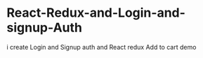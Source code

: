 # React-Redux-and-Login-and-signup-Auth
i  create Login and  Signup auth and React redux Add to cart demo
